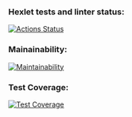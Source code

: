 ### Hexlet tests and linter status:
[![Actions Status](https://github.com/LiudmilaKorchikova/java-project-72/actions/workflows/hexlet-check.yml/badge.svg)](https://github.com/LiudmilaKorchikova/java-project-72/actions)
### Mainainability:
[![Maintainability](https://api.codeclimate.com/v1/badges/0b40fc097341d227ed04/maintainability)](https://codeclimate.com/github/LiudmilaKorchikova/java-project-72/maintainability)
### Test Coverage:
[![Test Coverage](https://api.codeclimate.com/v1/badges/0b40fc097341d227ed04/test_coverage)](https://codeclimate.com/github/LiudmilaKorchikova/java-project-72/test_coverage)
